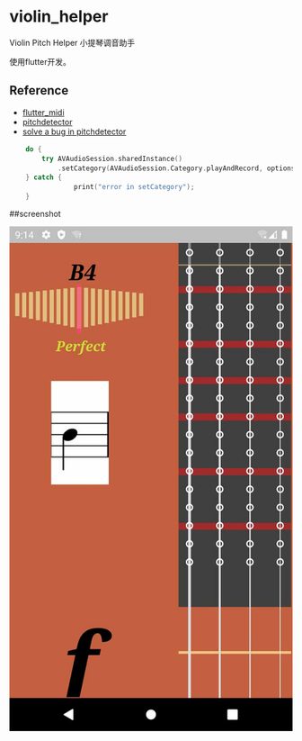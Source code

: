 # violin_helper

Violin Pitch Helper
小提琴调音助手

使用flutter开发。

## Reference

- [flutter_midi](https://pub.flutter-io.cn/packages/flutter_midi)
- [pitchdetector](https://pub.flutter-io.cn/packages/pitchdetector)
- [solve a bug in pitchdetector](https://stackoverflow.com/questions/58486139/avaudioengine-connect-crash-on-hardware-not-simulator)
```swift
    do {
        try AVAudioSession.sharedInstance()
            .setCategory(AVAudioSession.Category.playAndRecord, options: .mixWithOthers);
    } catch {
                print("error in setCategory");
    }
```

##screenshot

![小程序](screenshot/1.jpg)


